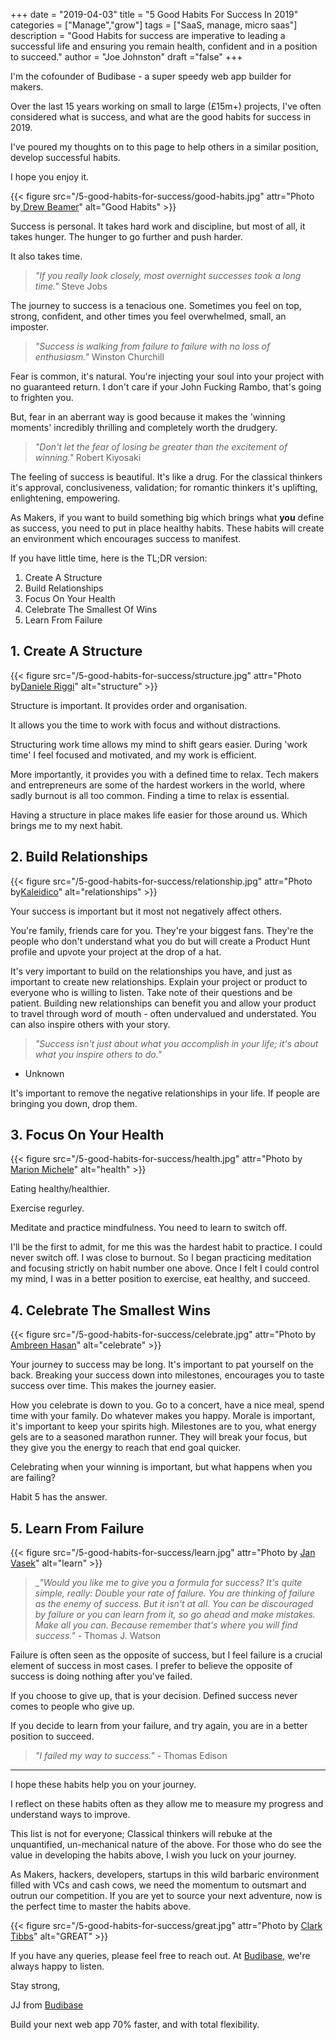 +++
date = "2019-04-03"
title = "5 Good Habits For Success In 2019"
categories = ["Manage","grow"] 
tags = ["SaaS, manage, micro saas"]
description = "Good Habits for success are imperative to leading a successful life and ensuring you remain health, confident and in a position to succeed."
author = "Joe Johnston"
draft ="false"
+++

I'm the cofounder of Budibase - a super speedy web app builder for makers. 

Over the last 15 years working on small to large (£15m+) projects, I've often considered what is success, and what are the good habits for success in 2019.  

I've poured my thoughts on to this page to help others in a similar position, develop successful habits. 

I hope you enjoy it.

{{< figure src="/5-good-habits-for-success/good-habits.jpg" attr="Photo by[ Drew Beamer](https://unsplash.com/@drew_beamer)" alt="Good Habits" >}}

Success is personal. It takes hard work and discipline, but most of all, it takes hunger. The hunger to go further and push harder.

It also takes time.

> _"If you really look closely, most overnight successes took a long time."_ Steve Jobs

The journey to success is a tenacious one. Sometimes you feel on top, strong, confident, and other times you feel overwhelmed, small, an imposter. 

> _"Success is walking from failure to failure with no loss of enthusiasm."_ Winston Churchill

Fear is common, it's natural. You're injecting your soul into your project with no guaranteed return. I don't care if your John Fucking Rambo, that's going to frighten you. 

But, fear in an aberrant way is good because it makes the 'winning moments' incredibly thrilling and completely worth the drudgery.

> _"Don't let the fear of losing be greater than the excitement of winning."_ Robert Kiyosaki

The feeling of success is beautiful. It's like a drug. For the classical thinkers it's approval, conclusiveness, validation; for romantic thinkers it's uplifting, enlightening, empowering.

As Makers, if you want to build something big which brings what **you** define as success, you need to put in place healthy habits. These habits will create an environment which encourages success to manifest.



If you have little time, here is the TL;DR version:

1. Create A Structure
2. Build Relationships
3. Focus On Your Health
4. Celebrate The Smallest Of Wins
5. Learn From Failure



## 1. Create A Structure
{{< figure src="/5-good-habits-for-success/structure.jpg" attr="Photo by[Daniele Riggi](https://unsplash.com/@danieleriggifotovideo)" alt="structure" >}}

Structure is important. It provides order and organisation. 

It allows you the time to work with focus and without distractions. 

Structuring work time allows my mind to shift gears easier. During 'work time' I feel focused and motivated, and my work is efficient.

More importantly, it provides you with a defined time to relax. Tech makers and entrepreneurs are some of the hardest workers in the world, where sadly burnout is all too common. Finding a time to relax is essential.

Having a structure in place makes life easier for those around us. Which brings me to my next habit.



## 2. Build Relationships
{{< figure src="/5-good-habits-for-success/relationship.jpg" attr="Photo by[Kaleidico](https://unsplash.com/@kaleidico)" alt="relationships" >}}

Your success is important but it most not negatively affect others. 

You're family, friends care for you. They're your biggest fans. They're the people who don't understand what you do but will create a Product Hunt profile and upvote your project at the drop of a hat.

It's very important to build on the relationships you have, and just as important to create new relationships. Explain your project or product to everyone who is willing to listen. Take note of their questions and be patient. Building new relationships can benefit you and allow  your product to travel through word of mouth - often undervalued and understated. You can also inspire others with your story.

> _"Success isn't just about what you accomplish in your life; it's about what you inspire others to do."_
- Unknown

It's important to remove the negative relationships in your life. If people are bringing you down, drop them.

## 3. Focus On Your Health
{{< figure src="/5-good-habits-for-success/health.jpg" attr="Photo by [Marion Michele](https://unsplash.com/@marion_michele)" alt="health" >}}

Eating healthy/healthier.

Exercise regurley.

Meditate and practice mindfulness. You need to learn to switch off.

I'll be the first to admit,  for me this was the hardest habit to practice. I could never switch off. I was close to burnout. So I began practicing meditation and focusing strictly on habit number one above.  Once I felt I could control my mind, I was in a better position to exercise, eat healthy, and succeed.



## 4. Celebrate The Smallest Wins
{{< figure src="/5-good-habits-for-success/celebrate.jpg" attr="Photo by [Ambreen Hasan](https://unsplash.com/@ambreenhasan)" alt="celebrate" >}}

Your journey to success may be long. It's important to pat yourself on the back. Breaking your success down into milestones, encourages you to taste success over time. This makes the journey easier.

How you celebrate is down to you. Go to a concert, have a nice meal, spend time with your family. Do whatever makes you happy. Morale is important, it's important to keep your spirits high. Milestones are to you, what energy gels are to a seasoned marathon runner. They will break your focus, but they give you the energy to reach that end goal quicker. 

Celebrating when your winning is important, but what happens when you are failing? 

Habit 5 has the answer.


## 5. Learn From Failure
{{< figure src="/5-good-habits-for-success/learn.jpg" attr="Photo by [Jan Vasek](https://unsplash.com/@jeshoots)" alt="learn" >}}

> _*"Would you like me to give you a formula for success? It's quite simple, really: Double your rate of failure. You are thinking of failure as the enemy of success. But it isn't at all. You can be discouraged by failure or you can learn from it, so go ahead and make mistakes. Make all you can. Because remember that's where you will find success."* - Thomas J. Watson

Failure is often seen as the opposite of success, but I feel failure is a crucial element of success in most cases. I prefer to believe the opposite of success is doing nothing after you've failed.

If you choose to give up, that is your decision. Defined success never comes to people who give up.

If you decide to learn from your failure, and try again, you are in a better position to succeed.

> *"I failed my way to success."* - Thomas Edison

---

I hope these habits help you on your journey. 

I reflect on these habits often as they allow me to measure my progress and understand ways to improve.

 This list is not for everyone; Classical thinkers will rebuke at the unquantified, un-mechanical nature of the above. For those who do see the value in developing the habits above, I wish you luck on your journey. 
 
 As Makers, hackers, developers, startups in this wild barbaric environment filled with VCs and cash cows, we need the momentum to outsmart and outrun our competition. If you are yet to source your next adventure, now is the perfect time to master the habits above.

{{< figure src="/5-good-habits-for-success/great.jpg" attr="Photo by [Clark Tibbs](https://unsplash.com/@clarktibbs)" alt="GREAT" >}}

If you have any queries, please feel free to reach out. At [Budibase](https://www.budibase.com), we're always happy to listen.

Stay strong,

JJ from [Budibase](https://www.budibase.com)

Build your next web app 70% faster, and with total flexibility.
